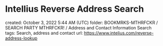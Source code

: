 # Intellius Reverse Address Search

created: October 3, 2022 5:44 AM (UTC)
folder: BOOKMRKS-MTHRFCKR / SEARCH PARTY MTHRFCKR! / Address and Contact Information Search
tags: Search, address and contact
url: https://www.intelius.com/reverse-address-lookup